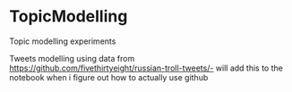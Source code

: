 # TopicModelling
Topic modelling experiments

Tweets modelling using data from https://github.com/fivethirtyeight/russian-troll-tweets/- will add this to the notebook when i figure out how to actually use github
